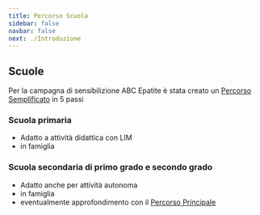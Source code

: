 ```yaml
---
title: Percorso Scuola
sidebar: false
navbar: false
next: ./Introduzione
---
```


## Scuole

Per la campagna di sensibilizione ABC Epatite è stata creato un
[Percorso Semplificato](./Introduzione/) in 5 passi

### Scuola primaria

- Adatto a attività didattica con LIM
- in famiglia

### Scuola secondaria di primo grado e secondo grado

- Adatto anche per attività autonoma
- in famiglia
- eventualmente approfondimento con il [Percorso Principale](../Introduzione/)

<ShareMe/>
